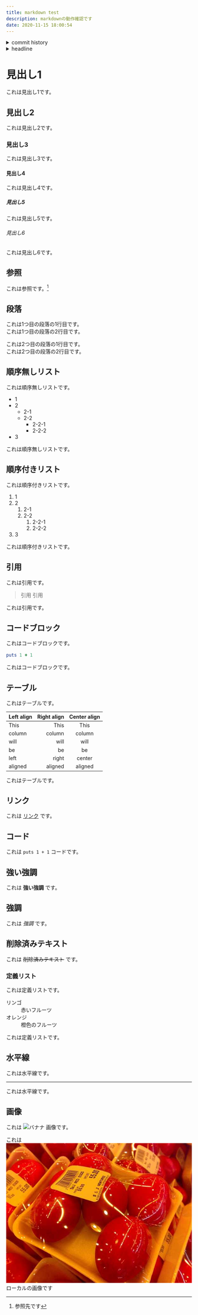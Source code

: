 ```yaml
---
title: markdown test
description: markdownの動作確認です
date: 2020-11-15 18:00:54
---
```

<!-- history area start -->
<details><summary>commit history</summary><div><ol>
<li>2020/11/15 14:28:21 3ba1774</li>
<li>2020/11/15 13:59:03 490d2a0</li>
</ol></div></details>
<!-- history area end -->
<!-- toc area start -->
<details><summary>headline</summary><div>
<!-- START doctoc generated TOC please keep comment here to allow auto update -->
<!-- DON'T EDIT THIS SECTION, INSTEAD RE-RUN doctoc TO UPDATE -->


- [見出し1](#%E8%A6%8B%E5%87%BA%E3%81%971)
  - [見出し2](#%E8%A6%8B%E5%87%BA%E3%81%972)
    - [見出し3](#%E8%A6%8B%E5%87%BA%E3%81%973)
      - [見出し4](#%E8%A6%8B%E5%87%BA%E3%81%974)
        - [見出し5](#%E8%A6%8B%E5%87%BA%E3%81%975)
          - [見出し6](#%E8%A6%8B%E5%87%BA%E3%81%976)
  - [参照](#%E5%8F%82%E7%85%A7)
  - [段落](#%E6%AE%B5%E8%90%BD)
  - [順序無しリスト](#%E9%A0%86%E5%BA%8F%E7%84%A1%E3%81%97%E3%83%AA%E3%82%B9%E3%83%88)
  - [順序付きリスト](#%E9%A0%86%E5%BA%8F%E4%BB%98%E3%81%8D%E3%83%AA%E3%82%B9%E3%83%88)
  - [引用](#%E5%BC%95%E7%94%A8)
  - [コードブロック](#%E3%82%B3%E3%83%BC%E3%83%89%E3%83%96%E3%83%AD%E3%83%83%E3%82%AF)
  - [テーブル](#%E3%83%86%E3%83%BC%E3%83%96%E3%83%AB)
  - [リンク](#%E3%83%AA%E3%83%B3%E3%82%AF)
  - [コード](#%E3%82%B3%E3%83%BC%E3%83%89)
  - [強い強調](#%E5%BC%B7%E3%81%84%E5%BC%B7%E8%AA%BF)
  - [強調](#%E5%BC%B7%E8%AA%BF)
  - [削除済みテキスト](#%E5%89%8A%E9%99%A4%E6%B8%88%E3%81%BF%E3%83%86%E3%82%AD%E3%82%B9%E3%83%88)
    - [定義リスト](#%E5%AE%9A%E7%BE%A9%E3%83%AA%E3%82%B9%E3%83%88)
  - [水平線](#%E6%B0%B4%E5%B9%B3%E7%B7%9A)
  - [画像](#%E7%94%BB%E5%83%8F)

<!-- END doctoc generated TOC please keep comment here to allow auto update -->

</div></details>

<!-- toc area end -->

# 見出し1

これは見出し1です。

## 見出し2

これは見出し2です。

### 見出し3

これは見出し3です。

#### 見出し4

これは見出し4です。

##### 見出し5

これは見出し5です。

###### 見出し6

これは見出し6です。

## 参照

これは参照です。[^1]

## 段落

これは1つ目の段落の1行目です。  
これは1つ目の段落の2行目です。

これは2つ目の段落の1行目です。  
これは2つ目の段落の2行目です。

## 順序無しリスト

これは順序無しリストです。

- 1
- 2
    - 2-1
    - 2-2
        - 2-2-1
        - 2-2-2
- 3

これは順序無しリストです。

## 順序付きリスト

これは順序付きリストです。

1. 1
1. 2
    1. 2-1
    1. 2-2
        1. 2-2-1
        1. 2-2-2
1. 3

これは順序付きリストです。

## 引用

これは引用です。

> 引用
> 引用

これは引用です。

## コードブロック

これはコードブロックです。

```ruby
puts 1 + 1
```

これはコードブロックです。

## テーブル

これはテーブルです。

| Left align | Right align | Center align |
|:-----------|------------:|:------------:|
| This       |        This |     This     |
| column     |      column |    column    |
| will       |        will |     will     |
| be         |          be |      be      |
| left       |       right |    center    |
| aligned    |     aligned |   aligned    |

これはテーブルです。

## リンク

これは [リンク](http://example.com) です。

## コード

これは `puts 1 + 1` コードです。

## 強い強調

これは **強い強調** です。

## 強調

これは *強調* です。

## 削除済みテキスト

これは ~~削除済みテキスト~~ です。

### 定義リスト

これは定義リストです。

<dl>
  <dt>リンゴ</dt>
  <dd>赤いフルーツ</dd>
  <dt>オレンジ</dt>
  <dd>橙色のフルーツ</dd>
</dl>

これは定義リストです。

## 水平線

これは水平線です。

---

これは水平線です。

## 画像

これは ![バナナ](https://upload.wikimedia.org/wikipedia/commons/thumb/d/de/Bananavarieties.jpg/220px-Bananavarieties.jpg) 画像です。

これは ![egg](./salty_egg.jpg) ローカルの画像です


[^1]: 参照先です


